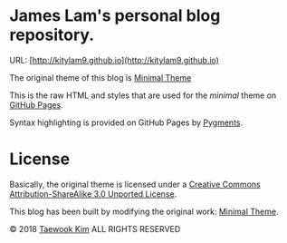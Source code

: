 # James Lam's personal blog repository.

URL: [http://kitylam9.github.io](http://kitylam9.github.io)

The original theme of this blog is [Minimal Theme](http://orderedlist.github.com/minimal/)

This is the raw HTML and styles that are used for the *minimal* theme on [GitHub Pages](http://pages.github.com/).

Syntax highlighting is provided on GitHub Pages by [Pygments](http://pygments.org).

# License

Basically, the original theme is licensed under a [Creative Commons Attribution-ShareAlike 3.0 Unported License](http://creativecommons.org/licenses/by-sa/3.0/).

This blog has been built by modifying the original work: [Minimal Theme](http://orderedlist.github.com/minimal/).

© 2018 [Taewook Kim](http://hcikim.github.io) ALL RIGHTS RESERVED
